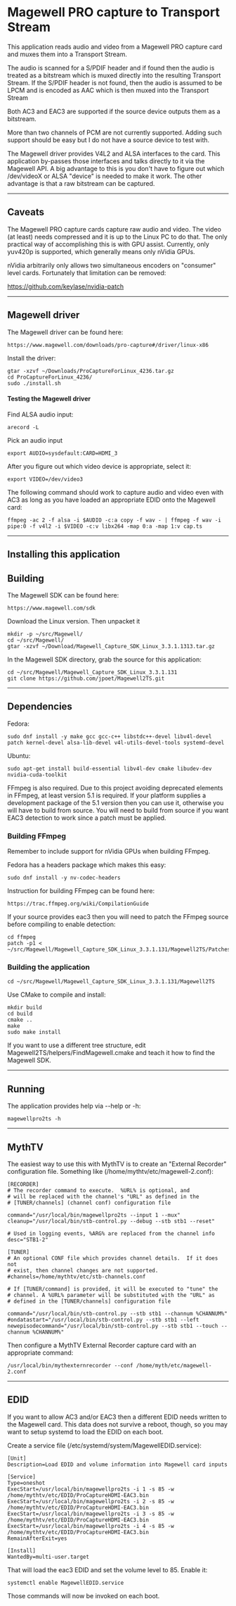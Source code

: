  
# Magewell PRO capture to Transport Stream

This application reads audio and video from a Magewell PRO capture card and muxes them into a Transport Stream.

The audio is scanned for a S/PDIF header and if found then the audio is treated as a bitstream which is muxed directly into the resulting Transport Stream. If the S/PDIF header is not found, then the audio is assumed to be LPCM and is encoded as AAC which is then muxed into the Transport Stream

Both AC3 and EAC3 are supported if the source device outputs them as a bitstream.

More than two channels of PCM are not currently supported. Adding such support should be easy but I do not have a source device to test with.

The Magewell driver provides V4L2 and ALSA interfaces to the
card. This application by-passes those interfaces and talks directly
to it via the Magewell API. A big advantage to this is you don't have
to figure out which /dev/videoX or ALSA "device" is needed to make it
work. The other advantage is that a raw bitstream can be captured.

----
## Caveats

The Magewell PRO capture cards capture raw audio and video. The video (at least) needs compressed and it is up to the Linux PC to do that. The only practical way of accomplishing this is with GPU assist. Currently, only yuv420p is supported, which generally means only nVidia GPUs.

nVidia arbitrarily only allows two simultaneous encoders on "consumer" level cards. Fortunately that limitation can be removed:

https://github.com/keylase/nvidia-patch

----
## Magewell driver
The Magewell driver can be found here:
```
https://www.magewell.com/downloads/pro-capture#/driver/linux-x86
```

Install the driver:
```
gtar -xzvf ~/Downloads/ProCaptureForLinux_4236.tar.gz
cd ProCaptureForLinux_4236/
sudo ./install.sh
```

#### Testing the Magewell driver

Find ALSA audio input:
```
arecord -L
```
Pick an audio input
```
export AUDIO=sysdefault:CARD=HDMI_3
```
After you figure out which video device is appropriate, select it:
```
export VIDEO=/dev/video3
```

The following command should work to capture audio and video even with AC3 as long as you have loaded an appropriate EDID onto the Magewell card:
```
ffmpeg -ac 2 -f alsa -i $AUDIO -c:a copy -f wav - | ffmpeg -f wav -i pipe:0 -f v4l2 -i $VIDEO -c:v libx264 -map 0:a -map 1:v cap.ts
```
----
## Installing this application

## Building
The Magewell SDK can be found here:
```
https://www.magewell.com/sdk
```
Download the Linux version. Then unpacket it
```
mkdir -p ~/src/Magewell/
cd ~/src/Magewell/
gtar -xzvf ~/Download/Magewell_Capture_SDK_Linux_3.3.1.1313.tar.gz
```

In the Magewell SDK directory, grab the source for this application:
```
cd ~/src/Magewell/Magewell_Capture_SDK_Linux_3.3.1.131
git clone https://github.com/jpoet/Magewell2TS.git
```

----
## Dependencies
Fedora:
```
sudo dnf install -y make gcc gcc-c++ libstdc++-devel libv4l-devel patch kernel-devel alsa-lib-devel v4l-utils-devel-tools systemd-devel
```

Ubuntu:
```
sudo apt-get install build-essential libv4l-dev cmake libudev-dev nvidia-cuda-toolkit
```

FFmpeg is also required. Due to this project avoiding deprecated elements in FFmpeg, at least version 5.1 is required. If your platform supplies a development package of the 5.1 version then you can use it, otherwise you will have to build from source. You will need to build from source if you want EAC3 detection to work since a patch must be applied.

### Building FFmpeg

Remember to include support for nVidia GPUs when building FFmpeg.

Fedora has a headers package which makes this easy:
```
sudo dnf install -y nv-codec-headers
```

Instruction for building FFmpeg can be found here:
```
https://trac.ffmpeg.org/wiki/CompilationGuide
```

If your source provides eac3 then you will need to patch the FFmpeg source before compiling to enable detection:
```
cd ffmpeg
patch -p1 < ~/src/Magewell/Magewell_Capture_SDK_Linux_3.3.1.131/Magewell2TS/Patches/ffmpeg_IEC61937_EAC3.patch

```

### Building the application
```
cd ~/src/Magewell/Magewell_Capture_SDK_Linux_3.3.1.131/Magewell2TS
```

Use CMake to compile and install:
```
mkdir build
cd build
cmake ..
make
sudo make install
```

If you want to use a different tree structure, edit Magewell2TS/helpers/FindMagewell.cmake and teach it how to find the Magewell SDK.

----
## Running
The application provides help via --help or -h:
```
magewellpro2ts -h
```

----
## MythTV
The easiest way to use this with MythTV is to create an "External Recorder" configuration file. Something like (/home/mythtv/etc/magewell-2.conf):
```
[RECORDER]
# The recorder command to execute.  %URL% is optional, and
# will be replaced with the channel's "URL" as defined in the
# [TUNER/channels] (channel conf) configuration file

command="/usr/local/bin/magewellpro2ts --input 1 --mux"
cleanup="/usr/local/bin/stb-control.py --debug --stb stb1 --reset"

# Used in logging events, %ARG% are replaced from the channel info
desc="STB1-2"

[TUNER]
# An optional CONF file which provides channel details.  If it does not
# exist, then channel changes are not supported.
#channels=/home/mythtv/etc/stb-channels.conf

# If [TUNER/command] is provided, it will be executed to "tune" the
# channel. A %URL% parameter will be substituted with the "URL" as
# defined in the [TUNER/channels] configuration file

command="/usr/local/bin/stb-control.py --stb stb1 --channum %CHANNUM%"
#ondatastart="/usr/local/bin/stb-control.py --stb stb1 --left
newepisodecommand="/usr/local/bin/stb-control.py --stb stb1 --touch --channum %CHANNUM%"
```

Then configure a MythTV External Recorder capture card with an appropriate command:
```
/usr/local/bin/mythexternrecorder --conf /home/myth/etc/magewell-2.conf
```

----
## EDID
If you want to allow AC3 and/or EAC3 then a different EDID needs written to the Magewell card. This data does not survive a reboot, though, so you may want to setup systemd to load the EDID on each boot.

Create a service file (/etc/systemd/system/MagewellEDID.service):
```
[Unit]
Description=Load EDID and volume information into Magewell card inputs

[Service]
Type=oneshot
ExecStart=/usr/local/bin/magewellpro2ts -i 1 -s 85 -w /home/mythtv/etc/EDID/ProCaptureHDMI-EAC3.bin
ExecStart=/usr/local/bin/magewellpro2ts -i 2 -s 85 -w /home/mythtv/etc/EDID/ProCaptureHDMI-EAC3.bin
ExecStart=/usr/local/bin/magewellpro2ts -i 3 -s 85 -w /home/mythtv/etc/EDID/ProCaptureHDMI-EAC3.bin
ExecStart=/usr/local/bin/magewellpro2ts -i 4 -s 85 -w /home/mythtv/etc/EDID/ProCaptureHDMI-EAC3.bin
RemainAfterExit=yes

[Install]
WantedBy=multi-user.target
```
That will load the eac3 EDID and set the volume level to 85. Enable it:
```
systemctl enable MagewellEDID.service
```
Those commands will now be invoked on each boot.
